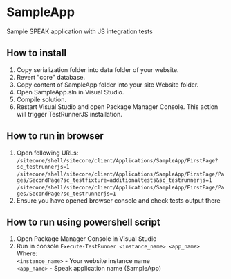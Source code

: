 SampleApp
===============

Sample SPEAK application with JS integration tests

## How to install
1. Copy serialization folder into data folder of your website.
2. Revert "core" database.
3. Copy content of SampleApp folder into your site Website folder.
4. Open SampleApp.sln in Visual Studio.
5. Compile solution.
6. Restart Visual Studio and open Package Manager Console. This action will trigger TestRunnerJS installation.

## How to run in browser
1. Open following URLs:  
`/sitecore/shell/sitecore/client/Applications/SampleApp/FirstPage?sc_testrunnerjs=1`  
`/sitecore/shell/sitecore/client/Applications/SampleApp/FirstPage/Pages/SecondPage?sc_testfixture=additionaltests&sc_testrunnerjs=1`  
`/sitecore/shell/sitecore/client/Applications/SampleApp/FirstPage/Pages/SecondPage?sc_testrunnerjs=1`  
2. Ensure you have opened browser console and check tests output there

## How to run using powershell script
1. Open Package Manager Console in Visual Studio
2. Run in console `Execute-TestRunner <instance_name> <app_name>`  
Where:  
`<instance_name>` - Your website instance name  
`<app_name>` - Speak application name (SampleApp) 